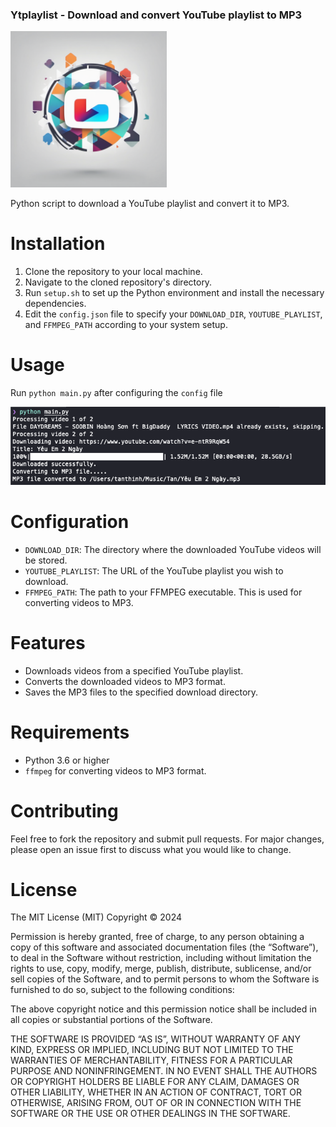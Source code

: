 ### Ytplaylist - Download and convert YouTube playlist to MP3

<img src="images/logo.png" width="250">

Python script to download a YouTube playlist and convert it to MP3.

# Installation
1. Clone the repository to your local machine.
2. Navigate to the cloned repository's directory.
3. Run `setup.sh` to set up the Python environment and install the necessary dependencies.
4. Edit the `config.json` file to specify your `DOWNLOAD_DIR`, `YOUTUBE_PLAYLIST`, and `FFMPEG_PATH` according to your system setup.

# Usage
Run `python main.py` after configuring the `config` file

![console](images/console.png)

# Configuration

- `DOWNLOAD_DIR`: The directory where the downloaded YouTube videos will be stored.
- `YOUTUBE_PLAYLIST`: The URL of the YouTube playlist you wish to download.
- `FFMPEG_PATH`: The path to your FFMPEG executable. This is used for converting videos to MP3.

# Features

- Downloads videos from a specified YouTube playlist.
- Converts the downloaded videos to MP3 format.
- Saves the MP3 files to the specified download directory.

# Requirements

- Python 3.6 or higher
- `ffmpeg` for converting videos to MP3 format.

# Contributing

Feel free to fork the repository and submit pull requests. For major changes, please open an issue first to discuss what you would like to change.

# License

The MIT License (MIT)
Copyright © 2024

Permission is hereby granted, free of charge, to any person obtaining a copy of this software and associated documentation files (the “Software”), to deal in the Software without restriction, including without limitation the rights to use, copy, modify, merge, publish, distribute, sublicense, and/or sell copies of the Software, and to permit persons to whom the Software is furnished to do so, subject to the following conditions:

The above copyright notice and this permission notice shall be included in all copies or substantial portions of the Software.

THE SOFTWARE IS PROVIDED “AS IS”, WITHOUT WARRANTY OF ANY KIND, EXPRESS OR IMPLIED, INCLUDING BUT NOT LIMITED TO THE WARRANTIES OF MERCHANTABILITY, FITNESS FOR A PARTICULAR PURPOSE AND NONINFRINGEMENT. IN NO EVENT SHALL THE AUTHORS OR COPYRIGHT HOLDERS BE LIABLE FOR ANY CLAIM, DAMAGES OR OTHER LIABILITY, WHETHER IN AN ACTION OF CONTRACT, TORT OR OTHERWISE, ARISING FROM, OUT OF OR IN CONNECTION WITH THE SOFTWARE OR THE USE OR OTHER DEALINGS IN THE SOFTWARE.




